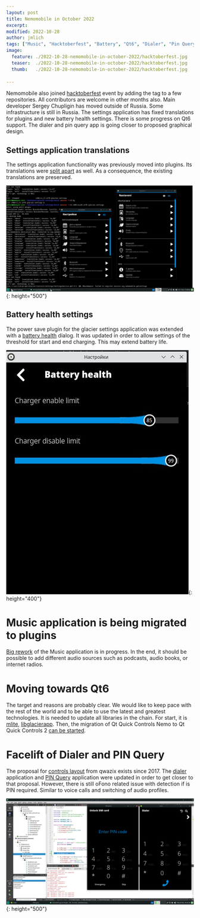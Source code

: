 ```yaml
---
layout: post
title: Nemomobile in October 2022
excerpt: 
modified: 2022-10-28
author: jmlich
tags: ["Music", "Hacktoberfest", "Battery", "Qt6", "Dialer", "Pin Query"]
image:
  feature: ./2022-10-28-nemomobile-in-october-2022/hacktoberfest.jpg
  teaser:  ./2022-10-28-nemomobile-in-october-2022/hacktoberfest.jpg
  thumb:   ./2022-10-28-nemomobile-in-october-2022/hacktoberfest.jpg

---
```


Nemomobile also joined [hacktoberfest](https://hacktoberfest.com/) event by adding the tag to a few repositories.
All contributors are welcome in other months also. Main developer Sergey Chupligin has moved outside of Russia.
Some infrastructure is still in Russia. The settings application has fixed translations for plugins and new battery
health settings. There is some progress on Qt6 support. The dialer and pin query app is going closer to proposed
graphical design.

## Settings application translations

The settings application functionality was previously moved into plugins. Its translations were [split apart](https://github.com/nemomobile-ux/glacier-settings/commit/13e6163c4478da74068bb799890b38cd46f0959f)
as well. As a consequence, the existing translations are preserved.

![](/images/2022-10-28-nemomobile-in-october-2022/settings.png){: height="500"}

## Battery health settings

The power save plugin for the glacier settings application was extended with a [battery health](https://github.com/nemomobile-ux/glacier-settings/commit/7aebea74600ea172a3fdf539e7592dd0052ba4d3)
dialog. It was updated in order to allow settings of the threshold for start and end charging. This may extend battery life. 

![](/images/2022-10-28-nemomobile-in-october-2022/health.jpg){: height="400"}

# Music application is being migrated to plugins

[Big rework](https://github.com/nemomobile-ux/glacier-music/pull/33) of the Music application is in progress.
In the end, it should be possible to add different audio sources such as podcasts, audio books, or internet radios.

# Moving towards Qt6

The target and reasons are probably clear. We would like to keep pace with the rest of the world and to
be able to use the latest and greatest technologies. It is needed to update all libraries in the chain.
For start, it is [mlite](https://github.com/sailfishos/mlite/pull/4), [libglacierapp](https://github.com/nemomobile-ux/libglacierapp/pull/7).
Then, the migration of Qt Quick Controls Nemo to Qt Quick Controls 2 [can be started](https://github.com/nemomobile-ux/qtquickcontrols-nemo/commit/67bb2e018b909c70fa65ca6c3d133332d979ce55).

# Facelift of Dialer and PIN Query

The proposal for [controls layout](https://github.com/qwazix/glacier-controls-spec/blob/master/numpad-static/numpad-static.pdf) from qwazix exists since 2017.
The [dialer](https://github.com/nemomobile-ux/glacier-dialer/pull/62) application and [PIN Query](https://github.com/nemomobile-ux/glacier-pinquery/pull/18) application
were updated in order to get closer to that proposal. However, there is still oFono related issue with detection if is PIN required. Similar to voice calls and switching of audio profiles. 


![](/images/2022-10-28-nemomobile-in-october-2022/dialer-pin-query.png){: height="500"}

